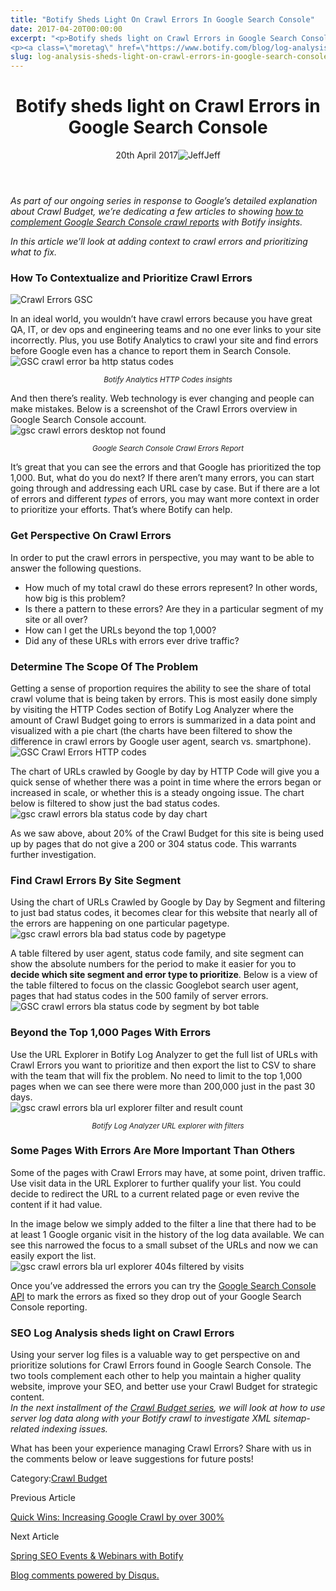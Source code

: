 ```yaml
---
title: "Botify Sheds Light On Crawl Errors In Google Search Console"
date: 2017-04-20T00:00:00
excerpt: "<p>Botify sheds light on Crawl Errors in Google Search Console 20th April 2017Jeff As part of our ongoing series in response to Google&#8217;s detailed explanation about Crawl Budget, we&#8217;re dedicating a few articles to showing how to complement Google Search Console crawl reports with Botify insights. In this article we&#8217;ll look at adding context to&hellip; </p>
<p><a class=\"moretag\" href=\"https://www.botify.com/blog/log-analysis-sheds-light-on-crawl-errors-in-google-search-console\">Read the full article</a></p>"
slug: log-analysis-sheds-light-on-crawl-errors-in-google-search-console
---
```


<header class="text-center">
<h1 class="font-internacional font-regular normal text-header-one leading-header-one text-typography-accent-2">Botify sheds light on Crawl Errors in Google Search Console</h1>
<div class="flex items-center justify-center my-3"><span class="mr-1 font-internacional font-regular normal text-base leading-none text-typography-primary-lighter">20th April 2017</span><img decoding="async" alt="Jeff" class="rounded-full w-10 h-10" src="//images.ctfassets.net/tp56mevc46jo/1hhtNKCjoEE0q2oScwq0UI/93d41149f8e497ef0a0cc7a0807e99cc/jeff-profile_sq.jpg"><span class="ml-1 font-internacional font-regular normal text-base leading-none text-typography-primary">Jeff</span></div>
</header>
<p><span class="font-roboto font-regular normal text-base leading-none Markdown__Container"></span></p>
<p><em>As part of our ongoing series in response to Google&#8217;s detailed explanation about Crawl Budget, we&#8217;re dedicating a few articles to showing <a href="https://www.botify.com/blog/expand-on-google-search-console-data-with-botify">how to complement Google Search Console crawl reports</a> with Botify insights.</em></p>
<p><em>In this article we&#8217;ll look at adding context to crawl errors and prioritizing what to fix.</em></p>
<h3 id="how-to-contextualize-and-prioritize-crawl-errors">How To Contextualize and Prioritize Crawl Errors</h3>
<p><img decoding="async" alt="Crawl Errors GSC" src="//images.contentful.com/x3pujrb0lw7o/4B33KXrHwsY4AyyQgaqY2m/354b79a8d1e8c857af6d647ddb36a133/Crawl_Errors_GSC.png"></p>
<p>In an ideal world, you wouldn&#8217;t have crawl errors because you have great QA, IT, or dev ops and engineering teams and no one ever links to your site incorrectly. Plus, you use Botify Analytics to crawl your site and find errors before Google even has a chance to report them in Search Console.<br />
<img decoding="async" alt="GSC crawl error ba http status codes" src="//images.contentful.com/x3pujrb0lw7o/42IqzxzgCIGoMigEEgs6ie/f1ed50e31a95819d6791a8869a5db82e/ba_http_status_codes.png"></p>
<p><center><sub><i>Botify Analytics HTTP Codes insights</i></sub></center></p>
<p>And then there&#8217;s reality. Web technology is ever changing and people can make mistakes. Below is a screenshot of the Crawl Errors overview in Google Search Console account.<br />
<img decoding="async" alt="gsc crawl errors desktop not found" src="//images.contentful.com/x3pujrb0lw7o/3JfaXXGugUoWwyoigQOAUU/e2eac7ee74baa354f80f73b87a1fd09f/gsc_crawl_errors_desktop_not_found.png"></p>
<p><center><sub><i>Google Search Console Crawl Errors Report</i></sub></center></p>
<p>It&#8217;s great that you can see the errors and that Google has prioritized the top 1,000. But, what do you do next? If there aren&#8217;t many errors, you can start going through and addressing each URL case by case. But if there are a lot of errors and different <em>types</em> of errors, you may want more context in order to prioritize your efforts. That&#8217;s where Botify can help.</p>
<h3 id="get-perspective-on-crawl-errors">Get Perspective On Crawl Errors</h3>
<p>In order to put the crawl errors in perspective, you may want to be able to answer the following questions.</p>
<ul>
<li>How much of my total crawl do these errors represent? In other words, how big is this problem?</li>
<li>Is there a pattern to these errors? Are they in a particular segment of my site or all over?</li>
<li>How can I get the URLs beyond the top 1,000?</li>
<li>Did any of these URLs with errors ever drive traffic?</li>
</ul>
<h3 id="determine-the-scope-of-the-problem">Determine The Scope Of The Problem</h3>
<p>Getting a sense of proportion requires the ability to see the share of total crawl volume that is being taken by errors. This is most easily done simply by visiting the HTTP Codes section of Botify Log Analyzer where the amount of Crawl Budget going to errors is summarized in a data point and visualized with a pie chart (the charts have been filtered to show the difference in crawl errors by Google user agent, search vs. smartphone).<br />
<img decoding="async" alt="GSC Crawl Errors HTTP codes" src="//images.contentful.com/x3pujrb0lw7o/3HqdrV7u2AAik2I00Kyaok/3e9c9e6715a180a45d8de6dcad8eb3d3/GSC_Crawl_Errors_HTTP_codes.png"></p>
<p>The chart of URLs crawled by Google by day by HTTP Code will give you a quick sense of whether there was a point in time where the errors began or increased in scale, or whether this is a steady ongoing issue. The chart below is filtered to show just the bad status codes.<br />
<img decoding="async" alt="gsc crawl errors bla status code by day chart" src="//images.contentful.com/x3pujrb0lw7o/6PPCkJqbK0IIaqwaCi44YG/78d78443149ac191bba4c54db0315653/bla_status_code_by_day_chart.png"></p>
<p>As we saw above, about 20% of the Crawl Budget for this site is being used up by pages that do not give a 200 or 304 status code. This warrants further investigation.</p>
<h3 id="find-crawl-errors-by-site-segment">Find Crawl Errors By Site Segment</h3>
<p>Using the chart of URLs Crawled by Google by Day by Segment and filtering to just bad status codes, it becomes clear for this website that nearly all of the errors are happening on one particular pagetype.<br />
<img decoding="async" alt="gsc crawl errors bla bad status code by pagetype" src="//images.contentful.com/x3pujrb0lw7o/5t8mfBpGvK8KQaqiQOQoaw/3ea794f237f816e556237fc56da9274b/bla_bad_status_code_by_pagetype.png"></p>
<p>A table filtered by user agent, status code family, and site segment can show the absolute numbers for the period to make it easier for you to <strong>decide which site segment and error type to prioritize</strong>. Below is a view of the table filtered to focus on the classic Googlebot search user agent, pages that had status codes in the 500 family of server errors.<br />
<img decoding="async" alt="GSC crawl errors bla status code by segment by bot table" src="//images.contentful.com/x3pujrb0lw7o/4IPBzXAaDuaiosCYqgOEA6/e209d6c62ca2218507487a1085d7b730/bla_status_code_by_segment_by_bot_table.png"></p>
<h3 id="beyond-the-top-1-000-pages-with-errors">Beyond the Top 1,000 Pages With Errors</h3>
<p>Use the URL Explorer in Botify Log Analyzer to get the full list of URLs with Crawl Errors you want to prioritize and then export the list to CSV to share with the team that will fix the problem. No need to limit to the top 1,000 pages when we can see there were more than 200,000 just in the past 30 days.<br />
<img decoding="async" alt="gsc crawl errors bla url explorer filter and result count" src="//images.contentful.com/x3pujrb0lw7o/7r64AcIh1uSmWKoCsWEsyo/eb3dd5052f216f2eece11e86d86d8d43/bla_url_explorer_filter_and_result_count.png"></p>
<p><center><sub><i>Botify Log Analyzer URL explorer with filters</i></sub></center></p>
<h3 id="some-pages-with-errors-are-more-important-than-others">Some Pages With Errors Are More Important Than Others</h3>
<p>Some of the pages with Crawl Errors may have, at some point, driven traffic. Use visit data in the URL Explorer to further qualify your list. You could decide to redirect the URL to a current related page or even revive the content if it had value.</p>
<p>In the image below we simply added to the filter a line that there had to be at least 1 Google organic visit in the history of the log data available. We can see this narrowed the focus to a small subset of the URLs and now we can easily export the list.<br />
<img decoding="async" alt="gsc crawl errors bla url explorer 404s filtered by visits" src="//images.contentful.com/x3pujrb0lw7o/2aNHmunrKAQC4S6WA8aIQy/735c0022261ec3ae253bd9e99ebd60f0/bla_url_explorer_404s_filtered_by_visits.png"></p>
<p>Once you&#8217;ve addressed the errors you can try the <a href="https://developers.google.com/webmaster-tools/search-console-api-original/v3/urlcrawlerrorssamples/markAsFixed">Google Search Console API</a> to mark the errors as fixed so they drop out of your Google Search Console reporting.</p>
<h3 id="seo-log-analysis-sheds-light-on-crawl-errors">SEO Log Analysis sheds light on Crawl Errors</h3>
<p>Using your server log files is a valuable way to get perspective on and prioritize solutions for Crawl Errors found in Google Search Console. The two tools complement each other to help you maintain a higher quality website, improve your SEO, and better use your Crawl Budget for strategic content.<br />
<em>In the next installment of the <a href="https://www.botify.com/platform/botify-analytics/loganalyzer">Crawl Budget series</a>, we will look at how to use server log data along with your Botify crawl to investigate XML sitemap-related indexing issues.</em></p>
<p>What has been your experience managing Crawl Errors? Share with us in the comments below or leave suggestions for future posts!</p>
<div class="tags leading-big border-t border-b border-brand-quaternary-lighter mt-4"><span class="mr-1 font-roboto font-regular normal text-base leading-none">Category:</span><span><a class="uppercase text-typography-accent-1" href="/platform/botify-analytics/sitecrawler">Crawl Budget</a></span></div>
<footer class="flex justify-center my-5 mx-5">
<div class="mr-1 w-1/2 text-right">
<p><span class="font-internacional font-regular normal text-base leading-none text-typography-primary">Previous Article</span></p>
<p><a class="inline-block mt-2" href="/blog/quick-wins-increasing-google-crawl-by-300-percent"><span class="font-roboto font-regular normal text-base leading-none text-typography-accent-4">Quick Wins: Increasing Google Crawl by over 300%</span></a></p>
</div>
<div class="ml-1 w-1/2">
<p><span class="font-internacional font-regular normal text-base leading-none text-typography-primary">Next Article</span></p>
<p><a class="inline-block mt-2" href="/blog/spring-seo-webinars-events-with-botify"><span class="font-roboto font-regular normal text-base leading-none text-typography-accent-4">Spring SEO Events &amp; Webinars with Botify</span></a></p>
</div>
</footer>
<div shortname="botify" title="Botify sheds light on Crawl Errors in Google Search Console" url="https://www.botify.com/blog/log-analysis-sheds-light-on-crawl-errors-in-google-search-console">
<div id="disqus_thread_old"></div>
<p><a class="dsq-brlink" href="http://disqus.com">Blog comments powered by <span class="logo-disqus">Disqus</span>.</a></p>
</div>
